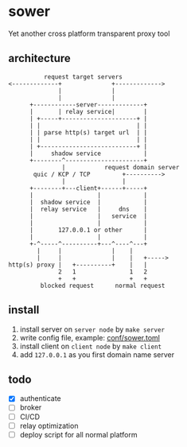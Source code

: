 # sower
Yet another cross platform transparent proxy tool

## architecture
```
          request target servers
<-------------+              +------------->
              |              |
              |              |
      +------------server-------------+
      |       | relay service|        |
      | +-----+---------------------+ |
      | |                           | |
      | | parse http(s) target url  | |
      | |                           | |
      | +---------------------------+ |
      |     shadow service            |
      +--------^----------------------+
               |           request domain server
       quic / KCP / TCP         +---------->
               |                |
      +--------+---client+------+-----+
      |                  |            |
      |  shadow service  |            |
      |  relay service   |     dns    |
      |                  |   service  |
      |                  |            |
      |       127.0.0.1 or other      |
      |                  |            |
      +-^-----^----------+---^----^---+
        |     |              |    |
        |     |              |    |   +----->
http(s) proxy |   +----------+    |   |
              2   1               1   2
              +   +               +   +
         blocked request      normal request

```

## install
1. install server on `server node` by `make server`
2. write config file, example: [conf/sower.toml](https://github.com/wweir/sower/blob/master/conf/sower.toml)
3. install client on `client node` by `make client`
4. add `127.0.0.1` as you first domain name server

## todo
- [x] authenticate
- [ ] broker
- [ ] CI/CD
- [ ] relay optimization
- [ ] deploy script for all normal platform